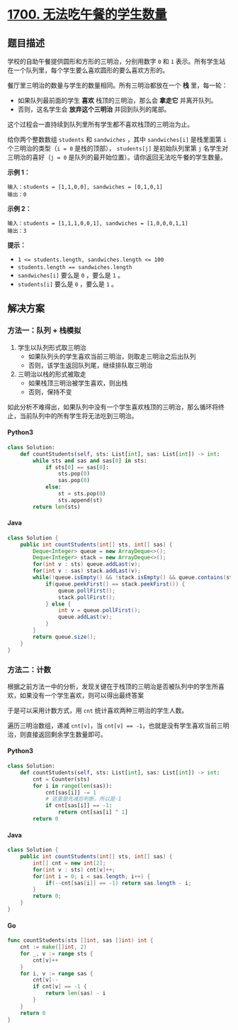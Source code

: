 # [1700. 无法吃午餐的学生数量](https://leetcode.cn/problems/number-of-students-unable-to-eat-lunch/)

## 题目描述

学校的自助午餐提供圆形和方形的三明治，分别用数字 `0` 和 `1` 表示。所有学生站在一个队列里，每个学生要么喜欢圆形的要么喜欢方形的。

餐厅里三明治的数量与学生的数量相同。所有三明治都放在一个 **栈** 里，每一轮：

-   如果队列最前面的学生 **喜欢** 栈顶的三明治，那么会 **拿走它** 并离开队列。
-   否则，这名学生会 **放弃这个三明治** 并回到队列的尾部。

这个过程会一直持续到队列里所有学生都不喜欢栈顶的三明治为止。

给你两个整数数组 `students` 和 `sandwiches` ，其中 `sandwiches[i]` 是栈里面第 `i` 个三明治的类型（`i = 0` 是栈的顶部）， `students[j]` 是初始队列里第 `j` 名学生对三明治的喜好（`j = 0` 是队列的最开始位置）。请你返回无法吃午餐的学生数量。

**示例 1：**

```
输入：students = [1,1,0,0], sandwiches = [0,1,0,1]
输出：0 
```

**示例 2：**

```
输入：students = [1,1,1,0,0,1], sandwiches = [1,0,0,0,1,1]
输出：3
```

**提示：**

-   `1 <= students.length, sandwiches.length <= 100`
-   `students.length == sandwiches.length`
-   `sandwiches[i]` 要么是 `0` ，要么是 `1` 。
-   `students[i]` 要么是 `0` ，要么是 `1` 。

## 解决方案

### 方法一：队列 + 栈模拟

1.   学生以队列形式取三明治
     -   如果队列头的学生喜欢当前三明治，则取走三明治之后出队列
     -   否则，该学生返回队列尾，继续排队取三明治
2.   三明治以栈的形式被取走
     -   如果栈顶三明治被学生喜欢，则出栈
     -   否则，保持不变

如此分析不难得出，如果队列中没有一个学生喜欢栈顶的三明治，那么循环将终止，当前队列中的所有学生将无法吃到三明治。

#### Python3

```python
class Solution:
    def countStudents(self, sts: List[int], sas: List[int]) -> int:
        while sts and sas and sas[0] in sts:
            if sts[0] == sas[0]:
                sts.pop(0)
                sas.pop(0)
            else:
                st = sts.pop(0)
                sts.append(st)
        return len(sts)
```

#### Java

```java
class Solution {
    public int countStudents(int[] sts, int[] sas) {
        Deque<Integer> queue = new ArrayDeque<>();
        Deque<Integer> stack = new ArrayDeque<>();
        for(int v : sts) queue.addLast(v);
        for(int v : sas) stack.addLast(v);
        while(!queue.isEmpty() && !stack.isEmpty() && queue.contains(stack.peekFirst())) {
            if(queue.peekFirst() == stack.peekFirst()) {
                queue.pollFirst();
                stack.pollFirst();
            } else {
                int v = queue.pollFirst();
                queue.addLast(v);
            }
        }
        return queue.size();
    }
}
```

### 方法二：计数

根据之前方法一中的分析，发现关键在于栈顶的三明治是否被队列中的学生所喜欢，如果没有一个学生喜欢，则可以得出最终答案

于是可以采用计数方式，用 `cnt` 统计喜欢两种三明治的学生人数。

遍历三明治数组，递减 `cnt[v]`，当 `cnt[v] == -1`，也就是没有学生喜欢当前三明治，则直接返回剩余学生数量即可。

#### Python3

```python
class Solution:
    def countStudents(self, sts: List[int], sas: List[int]) -> int:
        cnt = Counter(sts)
        for i in range(len(sas)):
            cnt[sas[i]] -= 1
            # 这里是先减后判断，所以是-1
            if cnt[sas[i]] == -1:
                return cnt[sas[i] ^ 1]
        return 0
```

#### Java

```java
class Solution {
    public int countStudents(int[] sts, int[] sas) {
        int[] cnt = new int[2];
        for(int v : sts) cnt[v]++;
        for(int i = 0; i < sas.length; i++) {
            if(--cnt[sas[i]] == -1) return sas.length - i;
        }
        return 0;
    }
}
```

#### Go

```go
func countStudents(sts []int, sas []int) int {
    cnt := make([]int, 2)
    for _, v := range sts {
        cnt[v]++
    }
    for i, v := range sas {
        cnt[v]--
        if cnt[v] == -1 {
            return len(sas) - i
        }
    }
    return 0
}
```

